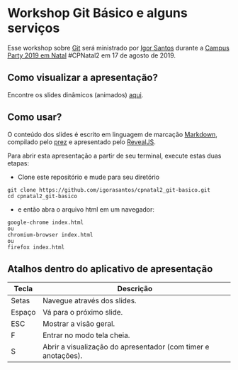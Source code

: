 # Workshop Git Básico e alguns serviços

Esse workshop sobre [Git](https://pt.wikipedia.org/wiki/Git) será ministrado por [Igor Santos](https://github.com/igorasantos) durante a [Campus Party 2019 em Natal](https://campuse.ro/events/campus-party-natal-2019/workshop/git-basico-e-alguns-servicos-cpnatal2-comunidadedevopsrn/) #CPNatal2 em 17 de agosto de 2019.

## Como visualizar a apresentação?

Encontre os slides dinâmicos (animados) [aqui](https://igorasantos.github.io/cpnatal2_git-basico/index.html).

## Como usar?

O conteúdo dos slides é escrito em linguagem de marcação [Markdown](https://help.github.com/articles/markdown-basics/), compilado pelo [prez](https://github.com/lmtm/prez) e apresentado pelo [RevealJS](https://github.com/hakimel/reveal.js).

Para abrir esta apresentação a partir de seu terminal, execute estas duas etapas:

* Clone este repositório e mude para seu diretório

```shell
git clone https://github.com/igorasantos/cpnatal2_git-basico.git
cd cpnatal2_git-basico
```

* e então abra o arquivo html em um navegador:
```shell
google-chrome index.html
ou
chromium-browser index.html
ou
firefox index.html
```

## Atalhos dentro do aplicativo de apresentação

|Tecla|Descrição|
|------|-----------|
|Setas|Navegue através dos slides.|
|Espaço |Vá para o próximo slide.|
|ESC   |Mostrar a visão geral.|
|F     |Entrar no modo tela cheia.|
|S     |Abrir a visualização do apresentador (com timer e anotações).|
